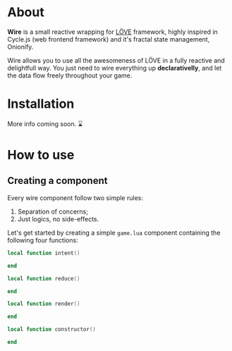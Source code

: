# About

**Wire** is a small reactive wrapping for [LÖVE](https://love2d.org/) framework,
highly inspired in Cycle.js (web frontend framework) and it's fractal state
management, Onionify.

Wire allows you to use all the awesomeness of LÖVE in a fully
reactive and delightfull way. You just need to wire everything up
**declarativelly**, and let the data flow freely throughout your game.

# Installation

More info coming soon. :hourglass:

# How to use

## Creating a component

Every wire component follow two simple rules:

1. Separation of concerns;
2. Just logics, no side-effects.

Let's get started by creating a simple `game.lua` component containing the
following four functions:

```lua
local function intent()

end

local function reduce()

end

local function render()

end

local function constructor()

end
```
